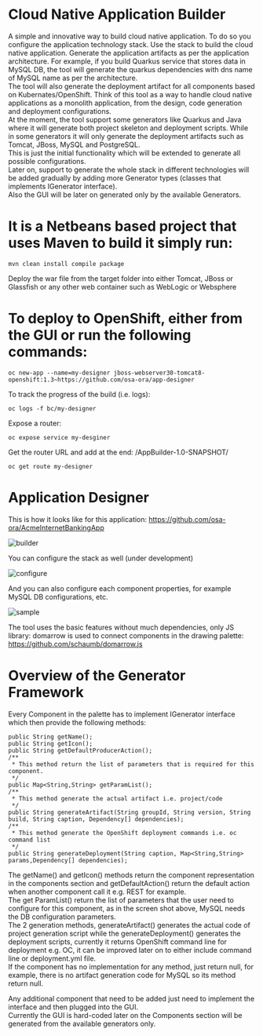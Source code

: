 # Cloud Native Application Builder
A simple and innovative way to build cloud native application. To do so you configure the application technology stack. Use the stack to build the cloud native application. Generate the application artifacts as per the application architecture. For example, if you build Quarkus service that stores data in MySQL DB, the tool will generate the quarkus dependencies with dns name of MySQL name as per the architecture.  
The tool will also generate the deployment artifact for all components based on Kubernates/OpenShift. Think of this tool as a way to handle cloud native applications as a monolith application, from the design, code generation and deployment configurations.  
At the moment, the tool support some generators like Quarkus and Java where it will generate both project skeleton and deployment scripts. While in some generators it will only generate the deployment artifacts such as Tomcat, JBoss, MySQL and PostgreSQL.  
This is just the initial functionality which will be extended to generate all possible configurations.  
Later on, support to generate the whole stack in different technologies will be added gradually by adding more Generator types (classes that implements IGenerator interface).   
Also the GUI will be later on generated only by the available Generators.  

# It is a Netbeans based project that uses Maven to build it simply run:  
```
mvn clean install compile package
```

Deploy the war file from the target folder into either Tomcat, JBoss or Glassfish or any other web container such as WebLogic or Websphere  

# To deploy to OpenShift, either from the GUI or run the following commands:  
```
oc new-app --name=my-designer jboss-webserver30-tomcat8-openshift:1.3~https://github.com/osa-ora/app-designer  
```
To track the progress of the build (i.e. logs): 
```
oc logs -f bc/my-designer 
```
Expose a router:  
```
oc expose service my-desginer 
```
Get the router URL and add at the end: /AppBuilder-1.0-SNAPSHOT/  
```
oc get route my-designer 
```

# Application Designer

This is how it looks like for this application: https://github.com/osa-ora/AcmeInternetBankingApp  

![builder](https://user-images.githubusercontent.com/18471537/83556127-a6d08f80-a50f-11ea-93f8-bcfd08f8f977.png)


You can configure the stack as well (under development)  

![configure](https://user-images.githubusercontent.com/18471537/83556165-b5b74200-a50f-11ea-976d-9400ebba93df.png)

And you can also configure each component properties, for example MySQL DB configurations, etc.

![sample](https://user-images.githubusercontent.com/18471537/84061321-03272980-a9be-11ea-9380-80aaf0c66d70.png)
  
The tool uses the basic features without much dependencies, only JS library: domarrow is used to connect components in the drawing palette: https://github.com/schaumb/domarrow.js  

# Overview of the Generator Framework  
Every Component in the palette has to implement IGenerator interface which then provide the following methods:

```
public String getName();
public String getIcon();
public String getDefaultProducerAction();
/**
 * This method return the list of parameters that is required for this component.
 */
public Map<String,String> getParamList();
/**
 * This method generate the actual artifact i.e. project/code
 */
public String generateArtifact(String groupId, String version, String build, String caption, Dependency[] dependencies);
/**
 * This method generate the OpenShift deployment commands i.e. oc command list
 */
public String generateDeployment(String caption, Map<String,String> params,Dependency[] dependencies);

```
The getName() and getIcon() methods return the component representation in the components section and getDefaultAction() return the default action when another component call it e.g. REST for example.  
The get ParamList() return the list of parameters that the user need to configure for this component, as in the screen shot above, MySQL needs the DB configuration parameters.  
The 2 generation methods, generateArtifact() generates the actual code of project generation script while the generateDeployment() generates the deployment scripts, currently it returns OpenShift command line for deployment e.g. OC, it can be improved later on to either include command line or deployment.yml file.  
If the component has no implementation for any method, just return null, for example, there is no artifact generation code for MySQL so its method return null.  
  
Any additional component that need to be added just need to implement the interface and then plugged into the GUI.  
Currently the GUI is hard-coded later on the Components section will be generated from the available generators only.   


